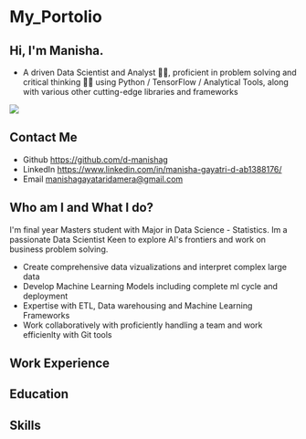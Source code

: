 # My_Portolio
## Hi, I'm Manisha. 
 - A driven Data Scientist and Analyst 🚀💡, proficient in problem solving and critical thinking 🧠🤖 using Python / TensorFlow / Analytical Tools, along with various other cutting-edge libraries and frameworks 


![](https://s3.amazonaws.com/www-inside-design/uploads/2018/12/image2.gif)

## Contact Me
- Github https://github.com/d-manishag
- LinkedIn https://www.linkedin.com/in/manisha-gayatri-d-ab1388176/
- Email manishagayataridamera@gmail.com

  

## Who am I and What I do?
I'm final year Masters student with Major in Data Science - Statistics. Im a passionate Data Scientist Keen to explore AI's frontiers and work on business problem solving.
- Create comprehensive data vizualizations and interpret complex large data
- Develop Machine Learning Models including complete ml cycle and deployment
- Expertise with ETL, Data warehousing and Machine Learning Frameworks
- Work collaboratively with proficiently handling a team and work efficienlty with Git tools


## Work Experience


## Education 


## Skills



